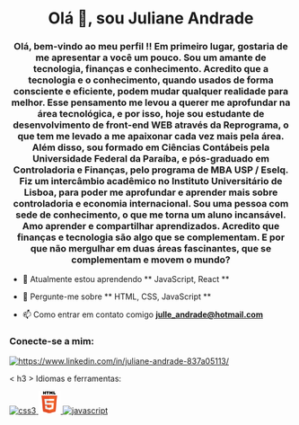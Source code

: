 <h1 align = "center"> Olá 👋, sou Juliane Andrade </h1>
<h3 align = "center"> Olá, bem-vindo ao meu perfil !! Em primeiro lugar, gostaria de me apresentar a você um pouco. Sou um amante de tecnologia, finanças e conhecimento. Acredito que a tecnologia e o conhecimento, quando usados ​​de forma consciente e eficiente, podem mudar qualquer realidade para melhor. Esse pensamento me levou a querer me aprofundar na área tecnológica, e por isso, hoje sou estudante de desenvolvimento de front-end WEB através da Reprograma, o que tem me levado a me apaixonar cada vez mais pela área. Além disso, sou formado em Ciências Contábeis pela Universidade Federal da Paraíba, e pós-graduado em Controladoria e Finanças, pelo programa de MBA USP / Eselq. Fiz um intercâmbio acadêmico no Instituto Universitário de Lisboa, para poder me aprofundar e aprender mais sobre controladoria e economia internacional. Sou uma pessoa com sede de conhecimento, o que me torna um aluno incansável. Amo aprender e compartilhar aprendizados. Acredito que finanças e tecnologia são algo que se complementam. E por que não mergulhar em duas áreas fascinantes, que se complementam e movem o mundo? </h3>

- 🌱 Atualmente estou aprendendo ** JavaScript, React **

- 💬 Pergunte-me sobre ** HTML, CSS, JavaScript **

- 📫 Como entrar em contato comigo **julle_andrade@hotmail.com**

<h3 align = "left" > Conecte-se a mim: </h3>
<p align = "left">
<a href = "https://linkedin.com/in/https://www.linkedin.com/in/juliane-andrade-837a05113/ "target =" blank "> <img align =" center "src =" https://raw.githubusercontent.com/rahuldkjain/github-profile-readme-generator/neutral-icons/src/images/icons/Social/linked -in-alt.svg "alt =" https://www.linkedin.com/in/juliane-andrade-837a05113/ "height =" 30 "width =" 40 "/> </a>
</p>

< h3 > Idiomas e ferramentas: </h3>
<p align = "left"> <a href="https://www.w3schools.com/css/" target="_blank"> <img src = "https://raw.githubusercontent.com/devicons/devicon /master/icons/css3/css3-original-wordmark.svg "alt =" css3 "width =" 40 "height =" 40 "/> </a> <a href =" https://www.w3.org / html / "target =" _ blank "> <img src =" https://raw.githubusercontent.com/devicons/devicon/master/icons/html5/html5-original-wordmark.svg "alt =" html5 "width = "40" height = "40" /> </a> <a href="https://developer.mozilla.org/en-US/docs/Web/JavaScript" target="_blank"> <img src = " https: //raw.githubusercontent.com / devicons / devicon / master / icons / javascript / javascript-original.svg "alt =" javascript "width =" 40 "height =" 40 "/> </a> </p>

